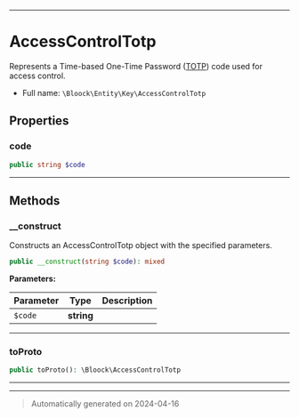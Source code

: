 ***

# AccessControlTotp

Represents a Time-based One-Time Password ([TOTP](https://datatracker.ietf.org/doc/html/rfc6238)) code used for access control.



* Full name: `\Bloock\Entity\Key\AccessControlTotp`



## Properties


### code



```php
public string $code
```






***

## Methods


### __construct

Constructs an AccessControlTotp object with the specified parameters.

```php
public __construct(string $code): mixed
```








**Parameters:**

| Parameter | Type | Description |
|-----------|------|-------------|
| `$code` | **string** |  |





***

### toProto



```php
public toProto(): \Bloock\AccessControlTotp
```












***


***
> Automatically generated on 2024-04-16
